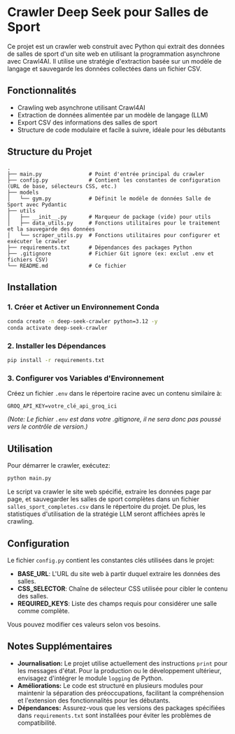 # Crawler Deep Seek pour Salles de Sport

Ce projet est un crawler web construit avec Python qui extrait des données de salles de sport d'un site web en utilisant la programmation asynchrone avec Crawl4AI. Il utilise une stratégie d'extraction basée sur un modèle de langage et sauvegarde les données collectées dans un fichier CSV.

## Fonctionnalités

- Crawling web asynchrone utilisant Crawl4AI  
- Extraction de données alimentée par un modèle de langage (LLM)  
- Export CSV des informations des salles de sport  
- Structure de code modulaire et facile à suivre, idéale pour les débutants  

## Structure du Projet

```
.
├── main.py               # Point d'entrée principal du crawler
├── config.py             # Contient les constantes de configuration (URL de base, sélecteurs CSS, etc.)
├── models
│   └── gym.py            # Définit le modèle de données Salle de Sport avec Pydantic
├── utils
│   ├── __init__.py       # Marqueur de package (vide) pour utils
│   ├── data_utils.py     # Fonctions utilitaires pour le traitement et la sauvegarde des données
│   └── scraper_utils.py  # Fonctions utilitaires pour configurer et exécuter le crawler
├── requirements.txt      # Dépendances des packages Python
├── .gitignore            # Fichier Git ignore (ex: exclut .env et fichiers CSV)
└── README.md             # Ce fichier
```

## Installation

### 1. Créer et Activer un Environnement Conda

```bash
conda create -n deep-seek-crawler python=3.12 -y
conda activate deep-seek-crawler
```

### 2. Installer les Dépendances

```bash
pip install -r requirements.txt
```

### 3. Configurer vos Variables d'Environnement  

Créez un fichier `.env` dans le répertoire racine avec un contenu similaire à:

```env
GROQ_API_KEY=votre_clé_api_groq_ici
```

*(Note: Le fichier `.env` est dans votre .gitignore, il ne sera donc pas poussé vers le contrôle de version.)*

## Utilisation

Pour démarrer le crawler, exécutez:

```bash
python main.py
```

Le script va crawler le site web spécifié, extraire les données page par page, et sauvegarder les salles de sport complètes dans un fichier `salles_sport_completes.csv` dans le répertoire du projet. De plus, les statistiques d'utilisation de la stratégie LLM seront affichées après le crawling.

## Configuration

Le fichier `config.py` contient les constantes clés utilisées dans le projet:

- **BASE_URL**: L'URL du site web à partir duquel extraire les données des salles.  
- **CSS_SELECTOR**: Chaîne de sélecteur CSS utilisée pour cibler le contenu des salles.  
- **REQUIRED_KEYS**: Liste des champs requis pour considérer une salle comme complète.  

Vous pouvez modifier ces valeurs selon vos besoins.

## Notes Supplémentaires

- **Journalisation:** Le projet utilise actuellement des instructions `print` pour les messages d'état. Pour la production ou le développement ultérieur, envisagez d'intégrer le module `logging` de Python.  
- **Améliorations:** Le code est structuré en plusieurs modules pour maintenir la séparation des préoccupations, facilitant la compréhension et l'extension des fonctionnalités pour les débutants.  
- **Dépendances:** Assurez-vous que les versions des packages spécifiées dans `requirements.txt` sont installées pour éviter les problèmes de compatibilité.  
